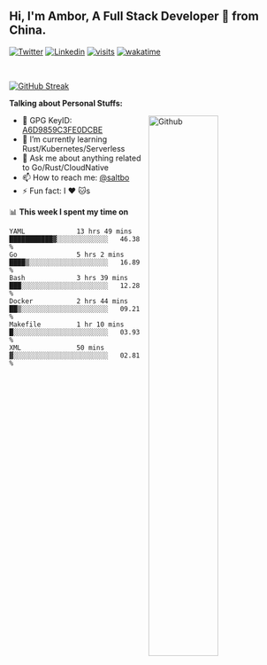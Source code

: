 ## Hi, I'm Ambor, A Full Stack Developer 🚀 from China.

[![Twitter](https://img.shields.io/badge/-saltbo-1ca0f1?style=flat&logo=twitter&logoColor=white)](https://twitter.com/rdsaltbo)
[![Linkedin](https://img.shields.io/badge/-saltbo-blue?style=flat&logo=Linkedin&logoColor=white)](https://www.linkedin.com/in/saltbo/)
[![visits](https://visitor.vercel.app/page/saltbo?color=light-green)](https://github.com/saltbo/)
[![wakatime](https://wakatime.com/badge/user/f82b1c77-faab-48cd-aef5-a12c0aff104b.svg)](https://wakatime.com/@f82b1c77-faab-48cd-aef5-a12c0aff104b)

&nbsp;  

[![GitHub Streak](http://github-readme-streak-stats.herokuapp.com?user=saltbo&hide_border=true&date_format=M%20j%5B%2C%20Y%5D)](https://git.io/streak-stats)

**Talking about Personal Stuffs:**
<!-- Any image aligned to the right. Beware the width  -->
<img width="50%" align="right" alt="Github" src="https://raw.githubusercontent.com/saltbo/saltbo/master/images/git-header.svg" />

- 🤘 GPG KeyID: [A6D9859C3FE0DCBE](https://saltbo.cn/pgp_keys.asc)
- 🌱 I’m currently learning Rust/Kubernetes/Serverless
- 💬 Ask me about anything related to Go/Rust/CloudNative
- 📫 How to reach me: [@saltbo](https://t.me/saltbo)
- ⚡ Fun fact: I :heart: :cat:s


📊 **This week I spent my time on**
<!--START_SECTION:waka-->

```text
YAML             13 hrs 49 mins  ███████████▓░░░░░░░░░░░░░   46.38 %
Go               5 hrs 2 mins    ████▒░░░░░░░░░░░░░░░░░░░░   16.89 %
Bash             3 hrs 39 mins   ███░░░░░░░░░░░░░░░░░░░░░░   12.28 %
Docker           2 hrs 44 mins   ██▒░░░░░░░░░░░░░░░░░░░░░░   09.21 %
Makefile         1 hr 10 mins    █░░░░░░░░░░░░░░░░░░░░░░░░   03.93 %
XML              50 mins         ▓░░░░░░░░░░░░░░░░░░░░░░░░   02.81 %
```

<!--END_SECTION:waka-->
